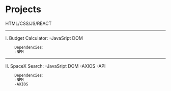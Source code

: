 # Projects
HTML/CSS/JS/REACT

--------------------------------
I.   Budget Calculator:
     -JavaSript DOM
    
        Dependencies:
        -NPM
    
-------------------------------- 
II.  SpaceX Search:
     -JavaSript DOM
     -AXIOS
     -API

        Dependencies:
        -NPM
        -AXIOS
